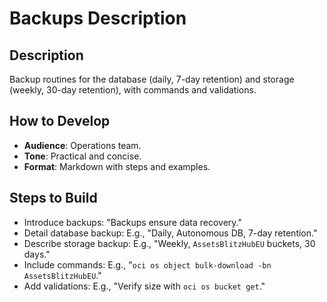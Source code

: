 # Backups Description

## Description
Backup routines for the database (daily, 7-day retention) and storage (weekly, 30-day retention), with commands and validations.

## How to Develop
- **Audience**: Operations team.
- **Tone**: Practical and concise.
- **Format**: Markdown with steps and examples.

## Steps to Build
- Introduce backups: "Backups ensure data recovery."
- Detail database backup: E.g., "Daily, Autonomous DB, 7-day retention."
- Describe storage backup: E.g., "Weekly, `AssetsBlitzHubEU` buckets, 30 days."
- Include commands: E.g., "`oci os object bulk-download -bn AssetsBlitzHubEU`."
- Add validations: E.g., "Verify size with `oci os bucket get`."
